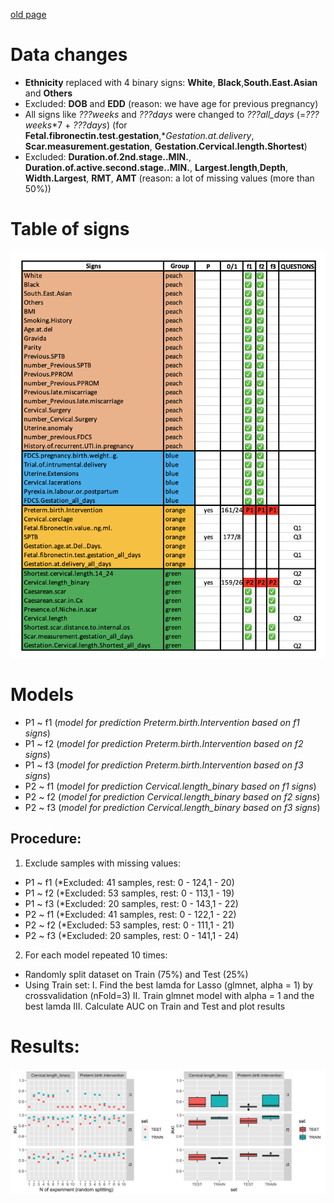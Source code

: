 [old page](old.md)





# Data changes
- **Ethnicity** replaced with 4 binary signs: **White**, **Black**,**South.East.Asian** and **Others**
- Excluded: **DOB** and **EDD** (reason: we have age for previous pregnancy)
- All signs like *???weeks* and *???days* were changed to *???all_days* (=*???weeks*\*7 + *???days*) (for 
**Fetal.fibronectin.test.gestation**,**Gestation.at.delivery*, **Scar.measurement.gestation**, **Gestation.Cervical.length.Shortest**)
- Excluded: **Duration.of.2nd.stage..MIN.**, **Duration.of.active.second.stage..MIN.**, 
**Largest.length**,**Depth**, **Width.Largest**, **RMT**, **AMT**  (reason: a lot of missing values (more than 50%))

# Table of signs
![Image](Table.png)

# Models
- P1 ~ f1 (*model for prediction Preterm.birth.Intervention based on f1 signs*)
- P1 ~ f2 (*model for prediction Preterm.birth.Intervention based on f2 signs*)
- P1 ~ f3 (*model for prediction Preterm.birth.Intervention based on f3 signs*)
- P2 ~ f1 (*model for prediction Cervical.length_binary based on f1 signs*)
- P2 ~ f2 (*model for prediction Cervical.length_binary based on f2 signs*)
- P2 ~ f3 (*model for prediction Cervical.length_binary based on f3 signs*)

## Procedure:
1. Exclude samples with missing values:
- P1 ~ f1 (*Excluded: 41 samples, rest: 0 - 124,1 - 20)
- P1 ~ f2 (*Excluded: 53 samples, rest: 0 - 113,1 - 19)
- P1 ~ f3 (*Excluded: 20 samples, rest: 0 - 143,1 - 22)
- P2 ~ f1 (*Excluded: 41 samples, rest: 0 - 122,1 - 22)
- P2 ~ f2 (*Excluded: 53 samples, rest: 0 - 111,1 - 21)
- P2 ~ f3 (*Excluded: 20 samples, rest: 0 - 141,1 - 24)
2. For each model repeated 10 times:
- Randomly split dataset on Train (75%) and Test (25%)
- Using Train set: 
  I. Find the best lamda for Lasso (glmnet, alpha = 1) by crossvalidation (nFold=3)
  II. Train glmnet model with alpha = 1 and the best lamda 
  III. Calculate AUC on Train and Test and plot results
  
# Results:
![Image](Results.png)
